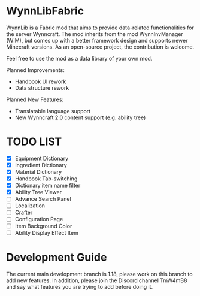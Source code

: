 # WynnLibFabric
WynnLib is a Fabric mod that aims to provide data-related functionalities for the server Wynncraft.
The mod inherits from the mod WynnInvManager (WIM), 
but comes up with a better framework design and supports newer Minecraft versions. 
As an open-source project, the contribution is welcome. 

Feel free to use the mod as a data library of your own mod. 

Planned Improvements: 
- Handbook UI rework
- Data structure rework

Planned New Features: 
- Translatable language support
- New Wynncraft 2.0 content support (e.g. ability tree)

# TODO LIST
- [x] Equipment Dictionary
- [x] Ingredient Dictionary
- [x] Material Dictionary
- [x] Handbook Tab-switching
- [x] Dictionary item name filter
- [x] Ability Tree Viewer
- [ ] Advance Search Panel
- [ ] Localization
- [ ] Crafter
- [ ] Configuration Page
- [ ] Item Background Color
- [ ] Ability Display Effect Item
# Development Guide
The current main development branch is 1.18,
please work on this branch to add new features.
In addition, please join the Discord channel TmW4mB8 
and say what features you are trying to add before doing it. 